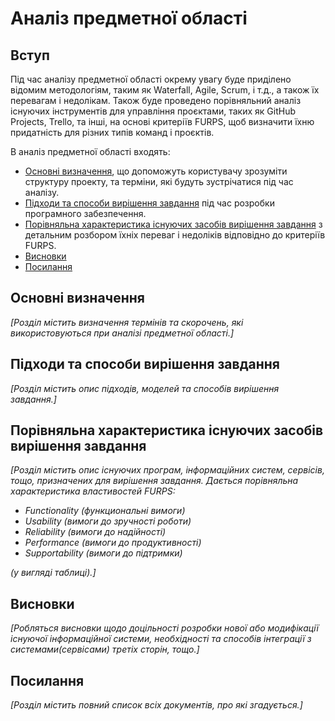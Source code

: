 # Аналіз предметної області

## Вступ

Під час аналізу предметної області окрему увагу буде приділено відомим методологіям, таким як Waterfall, Agile, Scrum, і т.д., а також їх перевагам і недолікам. Також буде проведено порівняльний аналіз існуючих інструментів для управління проєктами, таких як GitHub Projects, Trello, та інші, на основі критеріїв FURPS, щоб визначити їхню придатність для різних типів команд і проєктів.

В аналіз предметної області входять:

- [Основні визначення](https://samoilenkomariia.github.io/db-coursework/requirements/state-of-the-art.html#основні-визначення), що допоможуть користувачу зрозуміти структуру проекту, та терміни, які будуть зустрічатися під час аналізу.
- [Підходи та способи вирішення завдання](https://samoilenkomariia.github.io/db-coursework/requirements/state-of-the-art.html#підходи-та-способи-вирішення-завдання) під час розробки програмного забезпечення.
- [Порівняльна характеристика існуючих засобів вирішення завдання](https://samoilenkomariia.github.io/db-coursework/requirements/state-of-the-art.html#порівняльна-характеристика-існуючих-засобів-вирішення-завдання) з детальним розбором їхніх переваг і недоліків відповідно до критеріїв FURPS.
- [Висновки](https://samoilenkomariia.github.io/db-coursework/requirements/state-of-the-art.html#висновки)
- [Посилання](https://samoilenkomariia.github.io/db-coursework/requirements/state-of-the-art.html#посилання)

## Основні визначення

*[Розділ містить визначення термінів та скорочень, які використовуються при аналізі предметної області.]*

## Підходи та способи вирішення завдання

*[Розділ містить опис підходів, моделей та способів вирішення завдання.]*

## Порівняльна характеристика існуючих засобів вирішення завдання

*[Розділ містить опис існуючих програм, інформаційних систем, сервісів, тощо, призначених для вирішення 
завдання. Дається порівняльна характеристика властивостей FURPS:*
- *Functionality (функциональні вимоги)*
- *Usability (вимоги до зручності роботи)*
- *Reliability (вимоги до надійності)*
- *Performance (вимоги до продуктивності)*
- *Supportability (вимоги до підтримки)*

 *(у вигляді таблиці).]*

## Висновки

*[Робляться висновки щодо доцільності розробки нової або модифікації існуючої інформаційної системи, необхідності та способів інтеграції з системами(сервісами) третіх сторін, тощо.]*

## Посилання

*[Розділ містить повний список всіх документів, про які згадується.]*
